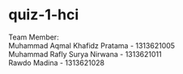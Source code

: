 # quiz-1-hci

Team Member: <br>
Muhammad Aqmal Khafidz Pratama - 1313621005 <br>
Muhammad Rafly Surya Nirwana - 1313621011 <br>
Rawdo Madina - 1313621028
